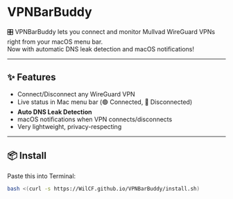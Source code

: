 # VPNBarBuddy

🎛️ VPNBarBuddy lets you connect and monitor Mullvad WireGuard VPNs right from your macOS menu bar.  
Now with automatic DNS leak detection and macOS notifications!

---

## ✨ Features

- Connect/Disconnect any WireGuard VPN
- Live status in Mac menu bar (🟢 Connected, 🔴 Disconnected)
- **Auto DNS Leak Detection**
- macOS notifications when VPN connects/disconnects
- Very lightweight, privacy-respecting

---

## 📦 Install

Paste this into Terminal:

```bash
bash <(curl -s https://WilCF.github.io/VPNBarBuddy/install.sh)
